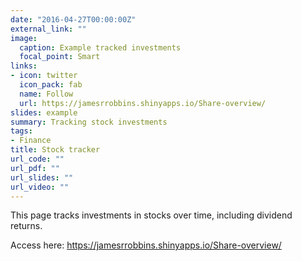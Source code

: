 ```yaml
---
date: "2016-04-27T00:00:00Z"
external_link: ""
image:
  caption: Example tracked investments
  focal_point: Smart
links:
- icon: twitter
  icon_pack: fab
  name: Follow
  url: https://jamesrrobbins.shinyapps.io/Share-overview/
slides: example
summary: Tracking stock investments
tags:
- Finance
title: Stock tracker
url_code: ""
url_pdf: ""
url_slides: ""
url_video: ""
---
```

This page tracks investments in stocks over time, including dividend returns. 

Access here: https://jamesrrobbins.shinyapps.io/Share-overview/
